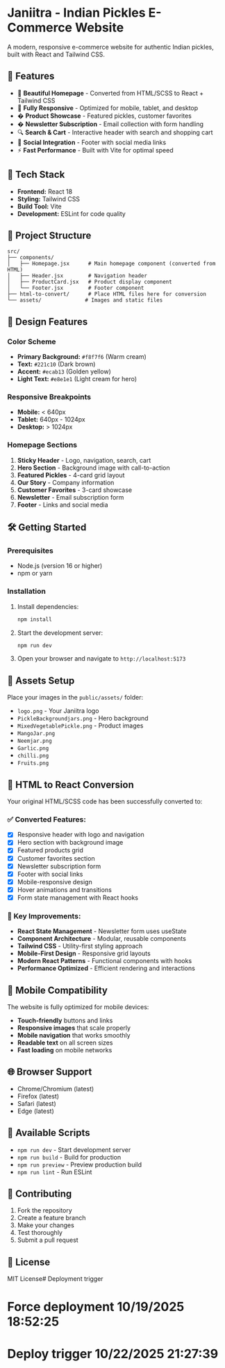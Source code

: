 # Janiitra - Indian Pickles E-Commerce Website

A modern, responsive e-commerce website for authentic Indian pickles, built with React and Tailwind CSS.

## 🌟 Features

- 🎨 **Beautiful Homepage** - Converted from HTML/SCSS to React + Tailwind CSS
- 📱 **Fully Responsive** - Optimized for mobile, tablet, and desktop
- �️ **Product Showcase** - Featured pickles, customer favorites
- � **Newsletter Subscription** - Email collection with form handling
- 🔍 **Search & Cart** - Interactive header with search and shopping cart
- 🎯 **Social Integration** - Footer with social media links
- ⚡ **Fast Performance** - Built with Vite for optimal speed

## 🚀 Tech Stack

- **Frontend:** React 18
- **Styling:** Tailwind CSS
- **Build Tool:** Vite
- **Development:** ESLint for code quality

## 📂 Project Structure

```
src/
├── components/
│   ├── Homepage.jsx      # Main homepage component (converted from HTML)
│   ├── Header.jsx        # Navigation header
│   ├── ProductCard.jsx   # Product display component
│   └── Footer.jsx        # Footer component
├── html-to-convert/      # Place HTML files here for conversion
└── assets/              # Images and static files
```

## 🎨 Design Features

### Color Scheme
- **Primary Background:** `#f8f7f6` (Warm cream)
- **Text:** `#221c10` (Dark brown)
- **Accent:** `#ecab13` (Golden yellow)
- **Light Text:** `#e8e1e1` (Light cream for hero)

### Responsive Breakpoints
- **Mobile:** < 640px
- **Tablet:** 640px - 1024px  
- **Desktop:** > 1024px

### Homepage Sections
1. **Sticky Header** - Logo, navigation, search, cart
2. **Hero Section** - Background image with call-to-action
3. **Featured Pickles** - 4-card grid layout
4. **Our Story** - Company information
5. **Customer Favorites** - 3-card showcase
6. **Newsletter** - Email subscription form
7. **Footer** - Links and social media

## 🛠️ Getting Started

### Prerequisites

- Node.js (version 16 or higher)
- npm or yarn

### Installation

1. Install dependencies:
   ```bash
   npm install
   ```

2. Start the development server:
   ```bash
   npm run dev
   ```

3. Open your browser and navigate to `http://localhost:5173`

## 📸 Assets Setup

Place your images in the `public/assets/` folder:

- `logo.png` - Your Janiitra logo
- `PickleBackgroundjars.png` - Hero background
- `MixedVegetablePickle.png` - Product images
- `MangoJar.png`
- `Neemjar.png`
- `Garlic.png`
- `chilli.png`
- `Fruits.png`

## 🔄 HTML to React Conversion

Your original HTML/SCSS code has been successfully converted to:

### ✅ Converted Features:
- [x] Responsive header with logo and navigation
- [x] Hero section with background image
- [x] Featured products grid
- [x] Customer favorites section
- [x] Newsletter subscription form
- [x] Footer with social links
- [x] Mobile-responsive design
- [x] Hover animations and transitions
- [x] Form state management with React hooks

### 🎯 Key Improvements:
- **React State Management** - Newsletter form uses useState
- **Component Architecture** - Modular, reusable components
- **Tailwind CSS** - Utility-first styling approach
- **Mobile-First Design** - Responsive grid layouts
- **Modern React Patterns** - Functional components with hooks
- **Performance Optimized** - Efficient rendering and interactions

## 📱 Mobile Compatibility

The website is fully optimized for mobile devices:

- **Touch-friendly** buttons and links
- **Responsive images** that scale properly
- **Mobile navigation** that works smoothly
- **Readable text** on all screen sizes
- **Fast loading** on mobile networks

## 🌐 Browser Support

- Chrome/Chromium (latest)
- Firefox (latest)
- Safari (latest)
- Edge (latest)

## 📝 Available Scripts

- `npm run dev` - Start development server
- `npm run build` - Build for production
- `npm run preview` - Preview production build
- `npm run lint` - Run ESLint

## 🤝 Contributing

1. Fork the repository
2. Create a feature branch
3. Make your changes
4. Test thoroughly
5. Submit a pull request

## 📄 License

MIT License# Deployment trigger
# Force deployment 10/19/2025 18:52:25
# Deploy trigger 10/22/2025 21:27:39
